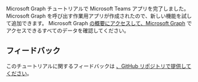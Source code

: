 <!-- markdownlint-disable MD002 MD041 -->

Microsoft Graph チュートリアルで Microsoft Teams アプリを完了しました。 Microsoft Graph を呼び出す作業用アプリが作成されたので、新しい機能を試して追加できます。 Microsoft Graph [の概要にアクセスして、Microsoft Graph](/graph/overview) でアクセスできるすべてのデータを確認してください。

## <a name="feedback"></a>フィードバック

このチュートリアルに関するフィードバックは [、GitHub リポジトリで提供してください](https://github.com/microsoftgraph/msgraph-training-teamsapp-dotnet)。
